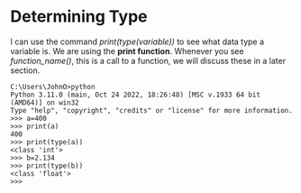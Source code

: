 # Determining Type

I can use the command _print(type(variable))_ to see what data type a variable is. We are using the **print function**. Whenever you see _function\_name()_, this is a call to a function, we will discuss these in a later section.

```
C:\Users\JohnO>python
Python 3.11.0 (main, Oct 24 2022, 18:26:48) [MSC v.1933 64 bit (AMD64)] on win32
Type "help", "copyright", "credits" or "license" for more information.
>>> a=400
>>> print(a)
400
>>> print(type(a))
<class 'int'>
>>> b=2.134
>>> print(type(b))
<class 'float'>
>>>
```
